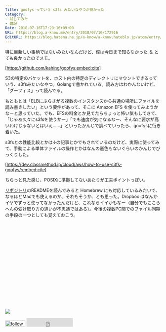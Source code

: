 ```yaml
---
Title: goofys っていう s3fs みたいなやつが良かった
Category:
- 試してみた
- 雑記
Date: 2018-07-16T17:29:16+09:00
URL: https://blog.a-know.me/entry/2018/07/16/172916
EditURL: https://blog.hatena.ne.jp/a-know/a-know.hateblo.jp/atom/entry/10257846132601702622
---
```


特に目新しい事柄ではないみたいなんだけど、僕は今日まで知らなかった ＆ とても良かったのでメモ。



[https://github.com/kahing/goofys:embed:cite]



S3の特定のバケットを、ホスト内の特定のディレクトリにマウントできるっていう、s3fsみたいなやつ。Golangで書かれている。読み方はわかんないけど、「グーフィス」って読んでる。




<!-- more -->




もともとは「ELBにぶらさがる複数のインスタンスから共通の場所にファイルを読み書きしたい」という要件があって、そこに Amazon EFS を使ってみようかなーと思っていた。でも、EFSの料金とか見てたらちょっと怖い気もしてきて、「じゃあ久々にs3fsを使うかー」「でも速度が気になるなー、そんなに要求が高いわけじゃないとはいえ......」といったかんじで調べていったら、goofysに行き着いた。


s3fsとの性能比較とかは↓の記事とかでもされているのだけど、実際に使ってみて、手動による単体ファイルの操作とかはなんの遜色もないぐらいのかんじでびっくりした。



[https://dev.classmethod.jp/cloud/aws/how-to-use-s3fs-goofys/:embed:cite]


ちらっと見た感じ、POSIXに準拠してないあたりが工夫ポイントっぽい。


[リポジトリ](https://github.com/kahing/goofys)のREADMEを読んでみると Homebrew にも対応しているみたいで、なるほどMacでも使えるのか、それもそうか、とも思った。Dropbox はなんかイヤでずっと使ってなかったんだけど、これならイイかもなー（自分でもここらへんの受け取り方の違いが不思議ではある）。今後の複数PC間でのファイル同期の手段の一つとしても覚えておこう。


<div>
<br>
<script async src="//pagead2.googlesyndication.com/pagead/js/adsbygoogle.js"></script>
<!-- article-bottom2 -->
<ins class="adsbygoogle"
     style="display:inline-block;width:300px;height:250px"
     data-ad-client="ca-pub-3463034538369189"
     data-ad-slot="5274552934"></ins>
<script>
(adsbygoogle = window.adsbygoogle || []).push({});
</script>

<a href="https://bit.ly/grass-graph" target='blank' rel="nofollow"><img src="https://cdn-ak.f.st-hatena.com/images/fotolife/a/a-know/20170405/20170405220342.png"></a>
<br>
</div>

<div>
<a href='https://cloud.feedly.com/#subscription%2Ffeed%2Fhttp%3A%2F%2Fblog.a-know.me%2Ffeed'  target='blank'><img id='feedlyFollow' src='https://s3.feedly.com/img/follows/feedly-follow-rectangle-volume-small_2x.png' alt='follow us in feedly' width='65' height='20'></a>



<iframe src="https://blog.hatena.ne.jp/a-know/a-know.hateblo.jp/subscribe/iframe" allowtransparency="true" frameborder="0" scrolling="no" width="150" height="28"></iframe>
</div>

